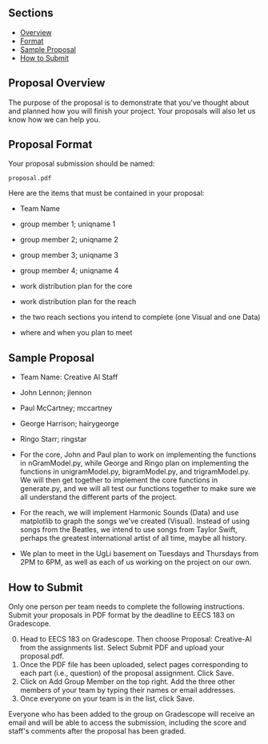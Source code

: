 ## Sections

- [Overview](#proposal-overview)
- [Format](#proposal-format)
- [Sample Proposal](#sample-proposal)
- [How to Submit](#how-to-submit)

## Proposal Overview

The purpose of the proposal is to demonstrate that you've thought about and planned how you will finish your project. Your proposals will also let us know how we can help you.

## Proposal Format

Your proposal submission should be named:

```
proposal.pdf
```

Here are the items that must be contained in your proposal:

- Team Name

- group member 1; uniqname 1

- group member 2; uniqname 2

- group member 3; uniqname 3

- group member 4; uniqname 4

- work distribution plan for the core

- work distribution plan for the reach

- the two reach sections you intend to complete (one Visual and one Data)

- where and when you plan to meet

## Sample Proposal

- Team Name: Creative AI Staff

- John Lennon; jlennon

- Paul McCartney; mccartney

- George Harrison; hairygeorge

- Ringo Starr; ringstar

- For the core, John and Paul plan to work on implementing the functions in nGramModel.py, while George and Ringo plan on implementing the functions in unigramModel.py, bigramModel.py, and trigramModel.py. We will then get together to implement the core functions in generate.py, and we will all test our functions together to make sure we all understand the different parts of the project.

- For the reach, we will implement Harmonic Sounds (Data) and use matplotlib to graph the songs we've created (Visual). Instead of using songs from the Beatles, we intend to use songs from Taylor Swift, perhaps the greatest international artist of all time, maybe all history.

- We plan to meet in the UgLi basement on Tuesdays and Thursdays from 2PM to 6PM, as well as each of us working on the project on our own.

## How to Submit

Only one person per team needs to complete the following instructions. Submit your proposals in PDF format by the deadline to EECS 183 on Gradescope.

0. Head to EECS 183 on Gradescope. Then choose Proposal: Creative-AI from the assignments list. Select Submit PDF and upload your proposal.pdf.
0. Once the PDF file has been uploaded, select pages corresponding to each part (i.e., question) of the proposal assignment. Click Save.
0. Click on Add Group Member on the top right. Add the three other members of your team by typing their names or email addresses.
0. Once everyone on your team is in the list, click Save.

Everyone who has been added to the group on Gradescope will receive an email and will be able to access the submission, including the score and staff's comments after the proposal has been graded.
